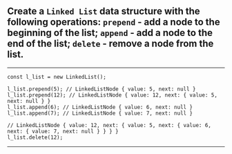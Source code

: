 ## Create a `Linked List` data structure with the following operations: `prepend` - add a node to the beginning of the list; `append` - add a node to the end of the list; `delete` - remove a node from the list.

***

```
const l_list = new LinkedList();

l_list.prepend(5); // LinkedListNode { value: 5, next: null }
l_list.prepend(12); // LinkedListNode { value: 12, next: { value: 5, next: null } }
l_list.append(6); // LinkedListNode { value: 6, next: null }
l_list.append(7); // LinkedListNode { value: 7, next: null }

// LinkedListNode { value: 12, next: { value: 5, next: { value: 6, next: { value: 7, next: null } } } }
l_list.delete(12);
```

***
